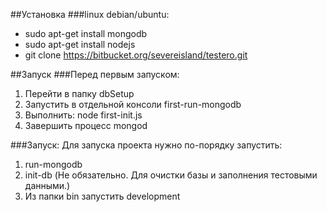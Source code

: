 ##Установка
###linux debian/ubuntu:
* sudo apt-get install mongodb
* sudo apt-get install nodejs
* git clone https://bitbucket.org/severeisland/testero.git

##Запуск
###Перед первым запуском:
1. Перейти в папку dbSetup
2. Запустить в отдельной консоли first-run-mongodb
3. Выполнить: node first-init.js
4. Завершить процесс mongod

###Запуск:
Для запуска проекта нужно по-порядку запустить:

1. run-mongodb
2. init-db (Не обязательно. Для очистки базы и заполнения тестовыми данными.)
3. Из папки bin запустить development